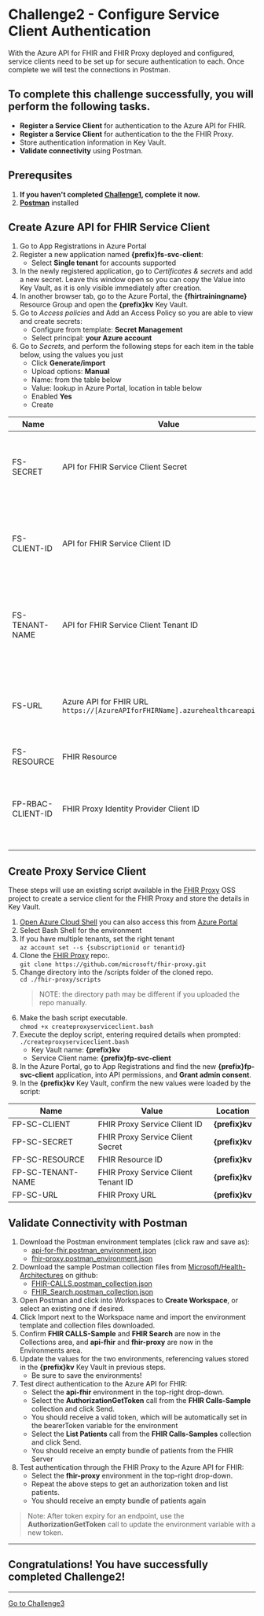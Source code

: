 # Challenge2 - Configure Service Client Authentication
With the Azure API for FHIR and FHIR Proxy deployed and configured, service clients need to be set up for secure authentication to each. Once complete we will test the connections in Postman. 

## To complete this challenge successfully, you will perform the following tasks.

* **Register a Service Client** for authentication to the Azure API for FHIR.
* **Register a Service Client** for authentication to the the FHIR Proxy.
* Store authentication information in Key Vault.
* **Validate connectivity** using Postman.

## Prerequsites

1. **If you haven't completed [Challenge1](../Challenge1-DeployFHIR/ReadMe.md), complete it now.**
2. **[Postman](https://www.postman.com/downloads/)** installed

## Create Azure API for FHIR Service Client
1. Go to App Registrations in Azure Portal
2. Register a new application named **{prefix}fs-svc-client**:
   * Select **Single tenant** for accounts supported
3. In the newly registered application, go to *Certificates & secrets* and add a new secret. Leave this window open so you can copy the Value into Key Vault, as it is only visible immediately after creation.
4. In another browser tab, go to the Azure Portal, the **{fhirtrainingname}** Resource Group and open the **{prefix}kv** Key Vault.
5. Go to *Access policies* and Add an Access Policy so you are able to view and create secrets:
   * Configure from template: **Secret Management**
   * Select principal: **your Azure account**
7. Go to *Secrets*, and perform the following steps for each item in the table below, using the values you just 
   * Click **Generate/import**
   * Upload options: **Manual**
   * Name: from the table below
   * Value: lookup in Azure Portal, location in table below
   * Enabled **Yes**
   * Create 

| Name | Value | Location |
| --- | --- | --- | 
| FS-SECRET | API for FHIR Service Client Secret | **{prefix}fs-svc-client** App Registration, new secret Value just created |
| FS-CLIENT-ID | API for FHIR Service Client ID | **{prefix}fs-svc-client** App Registration, Overview, copy Application (client) ID |
| FS-TENANT-NAME | API for FHIR Service Client Tenant ID | **{prefix}fs-svc-client** App Registration, Overview, copy Directory (tenant) ID |
| FS-URL | Azure API for FHIR URL <br> `https://[AzureAPIforFHIRName].azurehealthcareapis.com` | **{prefix}fhir** Azure API for FHIR, copy **FHIR metadata endpoint**, remove `/metadata` |
| FS-RESOURCE | FHIR Resource | Same as FS-URL |
| FP-RBAC-CLIENT-ID | FHIR Proxy Identity Provider Client ID | **{prefix}pxyfa** App Registration created in Challenge1, copy Application (client) ID |


## Create Proxy Service Client
These steps will use an existing script available in the [FHIR Proxy](https://github.com/microsoft/fhir-proxy) OSS project to create a service client for the FHIR Proxy and store the details in Key Vault. 

1. [Open Azure Cloud Shell](https://shell.azure.com) you can also access this from [Azure Portal](https://portal.azure.com) 
2. Select Bash Shell for the environment 
3. If you have multiple tenants, set the right tenant<br>
   `az account set --s {subscriptionid or tenantid}`
4. Clone the [FHIR Proxy](https://github.com/microsoft/fhir-proxy) repo:.<br>
   `git clone https://github.com/microsoft/fhir-proxy.git` <br>
5. Change directory into the /scripts folder of the cloned repo.<br>
   `cd ./fhir-proxy/scripts`<br>
   > NOTE: the directory path may be different if you uploaded the repo manually.
6. Make the bash script executable.<br>
   `chmod +x createproxyserviceclient.bash`
7. Execute the deploy script, entering required details when prompted:<br>
   `./createproxyserviceclient.bash`
   * Key Vault name: **{prefix}kv**
   * Service Client name: **{prefix}fp-svc-client**
8. In the Azure Portal, go to App Registrations and find the new **{prefix}fp-svc-client** application, into API permissions, and **Grant admin consent**.
9. In the **{prefix}kv** Key Vault, confirm the new values were loaded by the script:

| Name | Value | Location |
| --- | --- | --- | 
| FP-SC-CLIENT | FHIR Proxy Service Client ID | **{prefix}kv** |
| FP-SC-SECRET | FHIR Proxy Service Client Secret | **{prefix}kv** |
| FP-SC-RESOURCE | FHIR Resource ID  | **{prefix}kv** |
| FP-SC-TENANT-NAME | FHIR Proxy Service Client Tenant ID | **{prefix}kv** |
| FP-SC-URL | FHIR Proxy URL | **{prefix}kv** |

## Validate Connectivity with Postman
1. Download the Postman environment templates (click raw and save as):
   * [api-for-fhir.postman_environment.json](api-for-fhir.postman_environment.json)
   * [fhir-proxy.postman_environment.json](fhir-proxy.postman_environment.json)
2. Download the sample Postman collection files from [Microsoft/Health-Architectures](https://github.com/microsoft/health-architectures) on github:
   * [FHIR-CALLS.postman_collection.json](https://github.com/microsoft/health-architectures/blob/main/Postman/api-for-fhir/FHIR-CALLS.postman_collection.json)
   * [FHIR_Search.postman_collection.json](https://github.com/microsoft/health-architectures/blob/main/Postman/api-for-fhir/FHIR_Search.postman_collection.json)
2. Open Postman and click into Workspaces to **Create Workspace**, or select an existing one if desired.
3. Click Import next to the Workspace name and import the environment template and collection files downloaded.
4. Confirm **FHIR CALLS-Sample** and **FHIR Search** are now in the Collections area, and **api-fhir** and **fhir-proxy** are now in the Environments area. 
5. Update the values for the two environments, referencing values stored in the **{prefix}kv** Key Vault in previous steps.   
    * Be sure to save the environments!
6. Test direct authentication to the Azure API for FHIR:
   * Select the **api-fhir** environment in the top-right drop-down. 
   * Select the **AuthorizationGetToken** call from the **FHIR Calls-Sample** collection and click Send.
   * You should receive a valid token, which will be automatically set in the bearerToken variable for the environment
   * Select the **List Patients** call from the **FHIR Calls-Samples** collection and click Send. 
   * You should receive an empty bundle of patients from the FHIR Server
7. Test authentication through the FHIR Proxy to the Azure API for FHIR:
   * Select the **fhir-proxy** environment in the top-right drop-down.
   * Repeat the above steps to get an authorization token and list patients.
   * You should receive an empty bundle of patients again

> Note: After token expiry for an endpoint, use the **AuthorizationGetToken** call to update the environment variable with a new token. 

---

## Congratulations! You have successfully completed Challenge2! 

***

[Go to Challenge3](../Challenge3-BulkLoad/ReadMe.md)